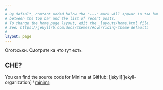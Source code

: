 ```yaml
---
#
# By default, content added below the "---" mark will appear in the home page
# between the top bar and the list of recent posts.
# To change the home page layout, edit the _layouts/home.html file.
# See: https://jekyllrb.com/docs/themes/#overriding-theme-defaults
#
layout: page
---
```


Огогоськи. Смотрите ка что тут есть.

## CHE?

You can find the source code for Minima at GitHub:
[jekyll][jekyll-organization] /
[minima](https://github.com/jekyll/minima)
